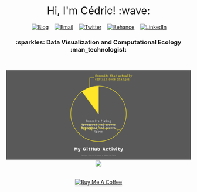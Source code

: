 <h1 style="font-weight:normal" align="center">
  &nbsp;Hi, I'm Cédric! :wave:&nbsp;
</h1>

<div align="center">

&nbsp;&nbsp;&nbsp;
<a href="https://twitter.com/CedScherer"><img border="0" alt="Blog" src="https://assets.dryicons.com/uploads/icon/svg/4926/home.svg" width="40" height="40"></a>&nbsp;&nbsp;&nbsp;
<a href="mailto:info@data-vizard.com"><img border="0" alt="Email" src="https://assets.dryicons.com/uploads/icon/svg/8007/c804652c-fae4-43d7-b539-187d6a408254.svg" width="40" height="40"></a>&nbsp;&nbsp;&nbsp;
<a href="https://twitter.com/CedScherer"><img border="0" alt="Twitter" src="https://assets.dryicons.com/uploads/icon/svg/8385/c23f7ffc-ca8d-4246-8978-ce9f6d5bcc99.svg" width="40" height="40"></a>&nbsp;&nbsp;&nbsp;
<a href="https://www.behance.net/cedscherer"><img border="0" alt="Behance" src="https://assets.dryicons.com/uploads/icon/svg/8264/04073ce3-5b98-4f32-88d3-82b2ef828066.svg" width="40" height="40"></a>&nbsp;&nbsp;&nbsp;
<a href="https://www.linkedin.com/in/cedricpscherer/"><img border="0" alt="LinkedIn" src="https://assets.dryicons.com/uploads/icon/svg/8337/a347cd89-1662-4421-be90-58e5e8004eae.svg" width="40" height="40"></a>&nbsp;&nbsp;&nbsp;

<h3 align="center">
  :sparkles: Data Visualization and Computational Ecology :man_technologist:
</h3>
<br>

![](https://raw.githubusercontent.com/Z3tt/30DayChartChallenge/main/01_part_to_whole/01_part_to_whole_banner.png)
![](https://www.cedricscherer.com/img/banner/portfolio_banner.png)

<div align="center">
  <br>
  <a href="https://www.buymeacoffee.com/z3tt" target="_blank"><img src="https://www.buymeacoffee.com/assets/img/guidelines/download-assets-sm-1.svg" alt="Buy Me A Coffee" style="height: 32px !important;width: 140px !important;box-shadow: 0px 3px 2px 0px rgba(190, 190, 190, 0.5) !important;-webkit-box-shadow: 0px 3px 2px 0px rgba(190, 190, 190, 0.5) !important;" ></a>
  <br><br>
  </div>
